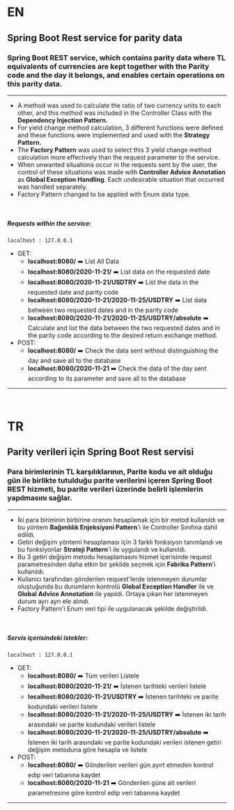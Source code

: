 # EN

## Spring Boot Rest service for parity data
### Spring Boot REST service, which contains parity data where TL equivalents of currencies are kept together with the Parity code and the day it belongs, and enables certain operations on this parity data.

------------------

- A method was used to calculate the ratio of two currency units to each other, and this method was included in the Controller Class with the **Dependency Injection Pattern.**
- For yield change method calculation, 3 different functions were defined and these functions were implemented and used with the **Strategy Pattern.**
- The **Factory Pattern** was used to select this 3 yield change method calculation more effectively than the request parameter to the service.
- When unwanted situations occur in the requests sent by the user, the control of these situations was made with **Controller Advice Annotation** as **Global Exception Handling**. Each undesirable situation that occurred was handled separately.
- Factory Pattern changed to be applied with Enum data type.


&nbsp;


##### Requests within the service:

```
localhost : 127.0.0.1
```

- GET:
  - **localhost:8080/** :arrow_right: List All Data
  - **localhost:8080/2020-11-21/** :arrow_right: List data on the requested date
  - **localhost:8080/2020-11-21/USDTRY** :arrow_right: List the data in the requested date and parity code
  - **localhost:8080/2020-11-21/2020-11-25/USDTRY** :arrow_right: List data between two requested dates and in the parity code
  - **localhost:8080/2020-11-21/2020-11-25/USDTRY/absolute** :arrow_right: Calculate and list the data between the two requested dates and in the parity code according to the desired return exchange method.
- POST:
  - **localhost:8080/** :arrow_right: Check the data sent without distinguishing the day and save all to the database
  - **localhost:8080/2020-11-21** :arrow_right: Check the data of the day sent according to its parameter and save all to the database

------------------



&nbsp;
&nbsp;



# TR 

## Parity verileri için Spring Boot Rest servisi
### Para birimlerinin TL karşılıklarının, Parite kodu ve ait olduğu gün ile birlikte tutulduğu parite verilerini içeren Spring Boot REST hizmeti, bu parite verileri üzerinde belirli işlemlerin yapılmasını sağlar.

------------------

- İki para biriminin birbirine oranını hesaplamak için bir metod kullanıldı ve bu yöntem **Bağımlılık Enjeksiyoni Pattern**'i ile Controller Sınıfına dahil edildi. 
- Getiri değişim yöntemi hesaplaması için 3 farklı fonksiyon tanımlandı ve bu fonksiyonlar **Strateji Pattern**'i ile uygulandı ve kullanıldı.
- Bu 3 getiri değişim metodu hesaplamasını hizmet içerisinde request parametresinden daha etkin bir şekilde seçmek için **Fabrika Pattern**'i kullanıldı.
- Kullanıcı tarafından gönderilen request'lerde istenmeyen durumlar oluştuğunda bu durumların kontrolü **Global Exception Handler** ile ve **Global Advice Annotation** ile yapıldı. Ortaya çıkan her istenmeyen durum ayrı ayrı ele alındı.
- Factory Pattern'i Enum veri tipi ile uygulanacak şekilde değiştirildi.  


&nbsp;


##### Servis içerisindeki istekler:

```
localhost : 127.0.0.1
```

- GET:
  - **localhost:8080/** :arrow_right: Tüm verileri Listele
  - **localhost:8080/2020-11-21/** :arrow_right: İstenen tarihteki verileri listele
  - **localhost:8080/2020-11-21/USDTRY** :arrow_right: İstenen tarihteki ve parite kodundaki verileri listele
  - **localhost:8080/2020-11-21/2020-11-25/USDTRY** :arrow_right: İstenen iki tarih arasındaki ve parite kodundaki verileri listele
  - **localhost:8080/2020-11-21/2020-11-25/USDTRY/absolute** :arrow_right: İstenen iki tarih arasındaki ve parite kodundaki verileri istenen getiri değişim metoduna göre hesapla ve listele
- POST:
  - **localhost:8080/** :arrow_right: Gönderilen verileri gün ayırt etmeden kontrol edip veri tabanına kaydet
  - **localhost:8080/2020-11-21** :arrow_right: Gönderilen güne ait verileri parametresine göre kontrol edip veri tabanına kaydet

------------------
